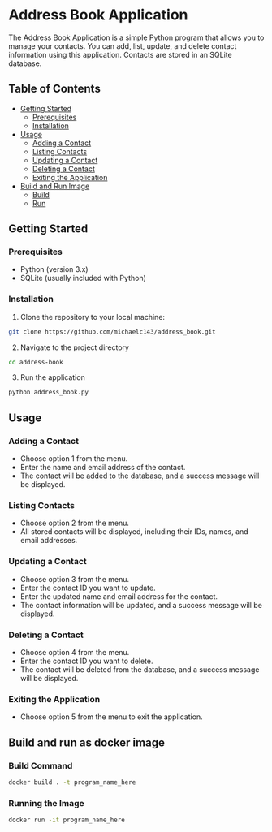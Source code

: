 # Address Book Application

The Address Book Application is a simple Python program that allows you to manage your contacts. You can add, list, update, and delete contact information using this application. Contacts are stored in an SQLite database.

## Table of Contents

- [Getting Started](#getting-started)
  - [Prerequisites](#prerequisites)
  - [Installation](#installation)
- [Usage](#usage)
  - [Adding a Contact](#adding-a-contact)
  - [Listing Contacts](#listing-contacts)
  - [Updating a Contact](#updating-a-contact)
  - [Deleting a Contact](#deleting-a-contact)
  - [Exiting the Application](#exiting-the-application)
- [Build and Run Image](#build-and-run-as-docker-image)
  - [Build](#build-command)
  - [Run](#running-the-image)
## Getting Started

### Prerequisites

- Python (version 3.x)
- SQLite (usually included with Python)

### Installation

1. Clone the repository to your local machine:

```bash
git clone https://github.com/michaelc143/address_book.git
```

2. Navigate to the project directory

```bash
cd address-book
```

3. Run the application
```bash
python address_book.py
```

## Usage


### Adding a Contact

- Choose option 1 from the menu.
- Enter the name and email address of the contact.
- The contact will be added to the database, and a success message will be displayed.

### Listing Contacts

- Choose option 2 from the menu.
- All stored contacts will be displayed, including their IDs, names, and email addresses.

### Updating a Contact

- Choose option 3 from the menu.
- Enter the contact ID you want to update.
- Enter the updated name and email address for the contact.
- The contact information will be updated, and a success message will be displayed.

### Deleting a Contact

- Choose option 4 from the menu.
- Enter the contact ID you want to delete.
- The contact will be deleted from the database, and a success message will be displayed.

### Exiting the Application

- Choose option 5 from the menu to exit the application.

## Build and run as docker image

### Build Command

```bash
docker build . -t program_name_here
```

### Running the Image

```bash
docker run -it program_name_here
```
